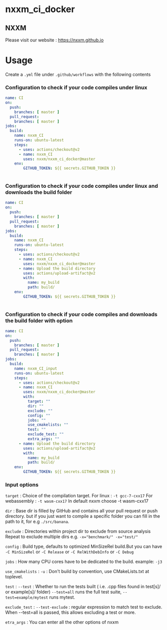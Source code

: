 # nxxm_ci_docker

## NXXM
Please visit our website : https://nxxm.github.io 

# Usage
Create a ``.yml`` file under ``.github/workflows`` with the following contents

### Configuration to check if your code compiles under linux 

```yml
name: CI
on:
  push:
    branches: [ master ]
  pull_request:
    branches: [ master ]
jobs:
  build:
    name: nxxm_CI
    runs-on: ubuntu-latest
    steps:
      - uses: actions/checkout@v2
      - name: nxxm_CI 
        uses: nxxm/nxxm_ci_docker@master
    env:
        GITHUB_TOKEN: ${{ secrets.GITHUB_TOKEN }}
        
```
### Configuration to check if your code compiles under linux and downloads the build folder 


```yml
name: CI
on:
  push:
    branches: [ master ]
  pull_request:
    branches: [ master ]
jobs:
  build:
    name: nxxm_CI
    runs-on: ubuntu-latest
    steps:
      - uses: actions/checkout@v2
      - name: nxxm_CI 
        uses: nxxm/nxxm_ci_docker@master
      - name: Upload the build directory
        uses: actions/upload-artifact@v2
        with:
          name: my_build
          path: build/
    env:
        GITHUB_TOKEN: ${{ secrets.GITHUB_TOKEN }}
       
```

### Configuration to check if your code compiles and downloads the build folder with option 

```yml
name: CI
on:
  push:
    branches: [ master ]
  pull_request:
    branches: [ master ]
jobs:
  build:
    name: nxxm_CI_input
    runs-on: ubuntu-latest
    steps:
      - uses: actions/checkout@v2
      - name: nxxm_CI 
        uses: nxxm/nxxm_ci_docker@master
        with: 
          target: ""
          dir: ""
          exclude: ""
          config: ""
          jobs: ""
          use_cmakelists: ""
          test: ""
          exclude_test: ""          
          extra_args: ""
      - name: Upload the build directory
        uses: actions/upload-artifact@v2
        with:
          name: my_build
          path: build/
    env:
        GITHUB_TOKEN: ${{ secrets.GITHUB_TOKEN }}
```

### Input options

``target`` : Choice of the compilation target. 
             For linux : ``-t gcc-7-cxx17``
             For webassembly : ``-t wasm-cxx17``
             In default nxxm choose -t wasm-cxx17
             
``dir`` : Base dir is filled by GitHub and contains all your pull request or push directory. but if you just want to compile a specific folder you can fill in the path to it, for e.g ``./src/banana``.
  
 ``exclude`` : Directories within project dir to exclude from source analysis 
               Repeat to exclude multiple dirs e.g.  ``-x="benchmark/" -x="test/"``

``config`` : Build type, defaults to optimized MinSizeRel build.But you can have ``-C MinSizeRel`` or ``-C Release`` or ``-C RelWithDebInfo`` or ``-C Debug``

``jobs`` : How many CPU cores have to be dedicated to the build. example: ``-j3``

``use_cmakelists`` :  ``-u`` : Don't build by convention, use CMakeLists.txt at toplevel.

``test`` :  ``--test`` : Whether to run the tests built ( i.e. .cpp files found in test[s]/ or example[s]/ folder)
            ``--test=all`` runs the full test suite, ``--test=example/mytest`` runs mytest.

``exclude_test`` :  ``--test-exclude`` : regular expression to match test to exclude. When --test=all is passed, this allows excluding a test or more.

``etra_args`` : You can enter all the other options of nxxm

